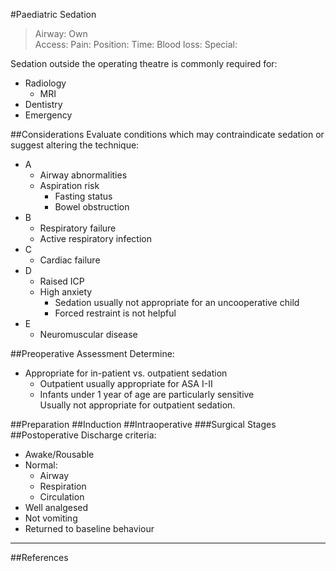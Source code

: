 #Paediatric Sedation
>Airway: Own  
>Access: 
>Pain: 
>Position:
>Time: 
>Blood loss:
>Special:

Sedation outside the operating theatre is commonly required for:
* Radiology
	* MRI
* Dentistry
* Emergency

##Considerations
Evaluate conditions which may contraindicate sedation or suggest altering the technique:
* A
	* Airway abnormalities
	* Aspiration risk
		* Fasting status
		* Bowel obstruction
* B
	* Respiratory failure
	* Active respiratory infection
* C
	* Cardiac failure
* D
	* Raised ICP
	* High anxiety
		* Sedation usually not appropriate for an uncooperative child
		* Forced restraint is not helpful
* E
	* Neuromuscular disease

##Preoperative Assessment
Determine:
* Appropriate for in-patient vs. outpatient sedation
	* Outpatient usually appropriate for ASA I-II
	* Infants under 1 year of age are particularly sensitive  
	Usually not appropriate for outpatient sedation.

##Preparation
##Induction
##Intraoperative
###Surgical Stages
##Postoperative
Discharge criteria:
* Awake/Rousable
* Normal:
	* Airway
	* Respiration
	* Circulation
* Well analgesed
* Not vomiting
* Returned to baseline behaviour


---
##References